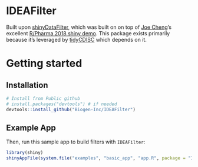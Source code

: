 
# IDEAFilter

Built upon [shinyDataFilter](https://github.com/dgkf/shinyDataFilter),
which was built on on top of [Joe Cheng](https://github.com/jcheng5)’s
excellent [R/Pharma 2018 shiny
demo](https://github.com/jcheng5/rpharma-demo). This package exists
primarily because it’s leveraged by
[tidyCDISC](https://github.com/Biogen-Inc/tidyCDISC) which depends on
it.

# Getting started

## Installation

``` r
# Install from Public github
# install.packages("devtools") # if needed
devtools::install_github("Biogen-Inc/IDEAFilter")
```

## Example App

Then, run this sample app to build filters with `IDEAFilter`:

``` r
library(shiny)
shinyAppFile(system.file("examples", "basic_app", "app.R", package = "IDEAFilter"))
```

